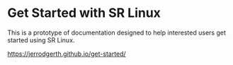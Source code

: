 # Get Started with SR Linux

This is a prototype of documentation designed to help interested users get started using SR Linux.

<https://jerrodgerth.github.io/get-started/>

